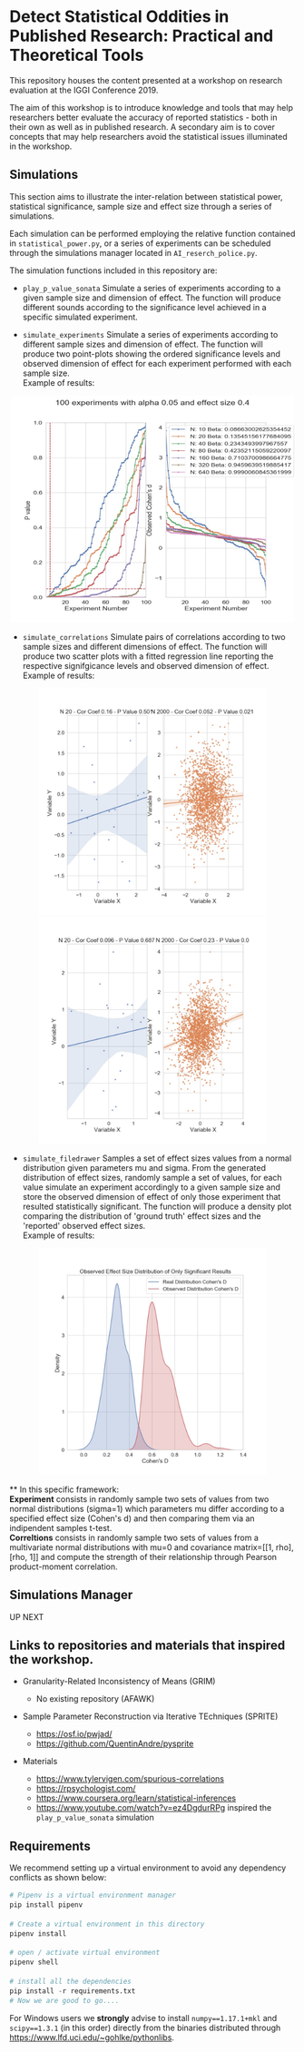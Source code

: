 # Detect Statistical Oddities in Published Research: Practical and Theoretical Tools

This repository houses the content presented at a workshop on research evaluation at the IGGI Conference 2019. 

The aim of this workshop is to introduce knowledge and tools that may help researchers better evaluate the accuracy of reported statistics - both in their own as well as in published research. A secondary aim is to cover concepts that may help researchers avoid the statistical issues illuminated in the workshop.  
  
## Simulations
This section aims to illustrate the inter-relation between statistical power, statistical significance, sample size and effect size through a series of simulations.  
  
 Each simulation can be performed employing the relative function contained in `statistical_power.py`, or a series of experiments can be scheduled through the simulations manager located in `AI_reserch_police.py`.  
  
The simulation functions included in this repository are:

* `play_p_value_sonata` 
Simulate a series of experiments according to a given sample size and dimension of effect. The function will produce different sounds 
according to the significance level achieved in a specific simulated experiment. 

* `simulate_experiments`
Simulate a series of experiments according to different sample sizes and dimension of effect. The function will produce two point-plots showing the ordered significance levels and observed dimension of effect for each experiment performed with each sample size.  
Example of results:  
  
<p align="center">   
  <img width="500" height="400" src="https://github.com/ozvar/research_workshop/blob/master/figures/simulated_experiments.jpg">
</p>  
  
* `simulate_correlations`
Simulate pairs of correlations according to two sample sizes and different dimensions of effect. The function will produce two scatter plots with a fitted regression line reporting the respective signifgicance levels and observed dimension of effect.  
Example of results:  
  
<p align="center"> 
  
  <img width="400" height="400" src="https://github.com/ozvar/research_workshop/blob/master/figures/simulated_correlations_0.05.jpg">
  
  <img width="400" height="400" src="https://github.com/ozvar/research_workshop/blob/master/figures/simulated_correlations_0.2.jpg">
  
</p>  
  
* `simulate_filedrawer`
Samples a set of effect sizes values from a normal distribution given parameters mu and sigma. From the generated distribution of effect sizes, randomly sample a set of values, for each value simulate an experiment accordingly to a given sample size and store the observed dimension of effect of only those experiment that resulted statistically significant. The function will produce a density plot comparing the distribution of 'ground truth' effect sizes and the 'reported' observed effect sizes.  
Example of results:  
  
<p align="center">   
  <img width="400" height="400" src="https://github.com/ozvar/research_workshop/blob/master/figures/simulated_filedrawer_1.jpg">
</p>  
  
** In this specific framework:  
**Experiment** consists in randomly sample two sets of values from two normal distributions (sigma=1) which parameters mu differ according to a specified effect size (Cohen's d) and then comparing them via an indipendent samples t-test.  
**Correltions** consists in randomly sample two sets of values from a multivariate normal distributions with mu=0 and covariance matrix=[[1, rho], [rho, 1]] and compute the strength of their relationship through Pearson product-moment correlation.  
  
## Simulations Manager  
UP NEXT
  
## Links to repositories and materials that inspired the workshop.

- Granularity-Related Inconsistency of Means (GRIM)  
    
  * No existing repository (AFAWK)

- Sample Parameter Reconstruction via Iterative TEchniques (SPRITE)  
  
  * https://osf.io/pwjad/  
  * https://github.com/QuentinAndre/pysprite  

- Materials  
   
  * https://www.tylervigen.com/spurious-correlations  
  * https://rpsychologist.com/  
  * https://www.coursera.org/learn/statistical-inferences  
  * https://www.youtube.com/watch?v=ez4DgdurRPg inspired the `play_p_value_sonata` simulation
  
## Requirements
We recommend setting up a virtual environment to avoid any dependency conflicts as shown below:  
  
``` python
# Pipenv is a virtual environment manager
pip install pipenv

# Create a virtual environment in this directory
pipenv install

# open / activate virtual environment
pipenv shell

# install all the dependencies
pip install -r requirements.txt
# Now we are good to go....
```
  
For Windows users we **strongly** advise to install `numpy==1.17.1+mkl` and `scipy==1.3.1` (in this order) directly from the binaries distributed through https://www.lfd.uci.edu/~gohlke/pythonlibs.
